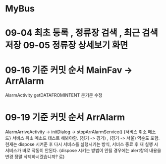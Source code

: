 # MyBus
09-04 최초 등록 , 정류장 검색 , 최근 검색 저장
09-05 정류장 상세보기 화면 
==============================

09-16 기준 커밋 순서
MainFav -> ArrAlarm
==============================
AlarmActivity getDATAFROMINTENT 분기문 수정

09-19 기준 커밋 순서
ArrAlarm
=============================
AlarmArriveActivity -> initDialog -> stopArrAlarmService() {서비스 취소 메소드}
서비스 취소 메소드 테스트 해봐야함. (경기 -> 경기) , (경기 -> 서울) 역순도 포함.
현재는 dispose 시켜준 후 다시 서비스를 실행시키는 방식,
서비스 종료 후 재 실행 시 서비스가 바로 작동이 안된다. (dispose 시키는 방법이 안될 경우에는 alert창의 내용을 변경 정말 삭제하시겠습니까? 로)
